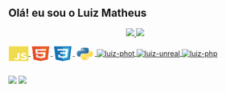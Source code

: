 ## Olá! eu sou o Luiz Matheus  
<div align="center">
  <a href="https://github.com/luizmatheusdp">
  <img height="180em" src="https://github-readme-stats.vercel.app/api?username=luizmatheusdp&show_icons=true&theme=dark&include_all_commits=true&count_private=true"/>
  <img height="180em" src="https://github-readme-stats.vercel.app/api/top-langs/?username=luizmatheusdp&layout=compact&langs_count=7&theme=dark"/>
</div>
<div style="display: inline_block"><br>
  <img align="center" alt="luiz" height="30" width="40" src="https://raw.githubusercontent.com/devicons/devicon/master/icons/javascript/javascript-plain.svg">
  <img align="center" alt="luiz-HTML" height="30" width="40" src="https://raw.githubusercontent.com/devicons/devicon/master/icons/html5/html5-original.svg">
  <img align="center" alt="luiz-CSS" height="30" width="40" src="https://raw.githubusercontent.com/devicons/devicon/master/icons/css3/css3-original.svg">
  <img align="center" alt="luiz-Python" height="30" width="40" src="https://raw.githubusercontent.com/devicons/devicon/master/icons/python/python-original.svg">
  <img align="center" alt="luiz-phot" height="30" width="40" src="https://cdn.jsdelivr.net/gh/devicons/devicon/icons/photoshop/photoshop-plain.svg">
  <img align="center" alt="luiz-unreal" height="35" width="45" src="https://cdn.jsdelivr.net/gh/devicons/devicon/icons/unrealengine/unrealengine-original.svg">
  <img align="center" alt="luiz-php" height="40" width="50" src="https://cdn.jsdelivr.net/gh/devicons/devicon/icons/php/php-original.svg">

</div>

  ## 
<div> 
  <a href = "mailto:luizmatheus.s.c@gmail.com"><img src="https://img.shields.io/badge/-Gmail-%23333?style=for-the-badge&logo=gmail&logoColor=white" target="_blank"></a>
  <a href="https://www.linkedin.com/in/luiz-matheus-silva-carvalho-04782519a" target="_blank"><img src="https://img.shields.io/badge/-LinkedIn-%230077B5?style=for-the-badge&logo=linkedin&logoColor=white" target="_blank"></a> 


</div>
 
